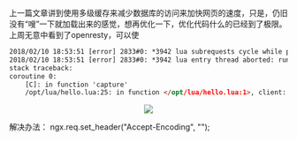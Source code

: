上一篇文章讲到使用多级缓存来减少数据库的访问来加快网页的速度，只是，仍旧没有“嗖”一下就加载出来的感觉，想再优化一下，优化代码什么的已经到了极限。上周无意中看到了openresty，可以使




```html
2018/02/10 18:53:51 [error] 2833#0: *3942 lua subrequests cycle while processing "/index.html", client: 113.108.186.130, server: www.wenzhihuai.com, request: "GET /index.html?pagenum=23 HTTP/1.1", subrequest: "/index.html", host: "www.wenzhihuai.com"
2018/02/10 18:53:51 [error] 2833#0: *3942 lua entry thread aborted: runtime error: /opt/lua/hello.lua:25: failed to issue subrequest: -1
stack traceback:
coroutine 0:
	[C]: in function 'capture'
	/opt/lua/hello.lua:25: in function </opt/lua/hello.lua:1>, client: 113.108.186.130, server: www.wenzhihuai.com, request: "GET /index.html?pagenum=23 HTTP/1.1", subrequest: "/index.html", host: "www.wenzhihuai.com"
```






<div align="center">

![](http://image.wenzhihuai.com/images/20180210073318.png)

</div>

解决办法：
ngx.req.set_header("Accept-Encoding", "");